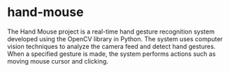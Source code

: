 # hand-mouse
The Hand Mouse project is a real-time hand gesture recognition system developed using the OpenCV library in Python. The system uses computer vision techniques to analyze the camera feed and detect hand gestures. When a specified gesture is made, the system performs actions such as moving mouse cursor and clicking.
